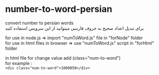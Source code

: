 # number-to-word-persian
convert number to persian words <br>
برای تبدیل اعداد صحیح به حروف فارسی میتوانید از این سرویس استفاده کنید <br>

for use in node.js => import "numToWord.js" file in "forNode" folder<br>
for use in html files in browser => use "numToWord.js" script in "forHtml" folder<br>

in html file for change value add (class="num-to-word")<br>
for example : <br>
`<div class="num-to-word">1000050</div>`
